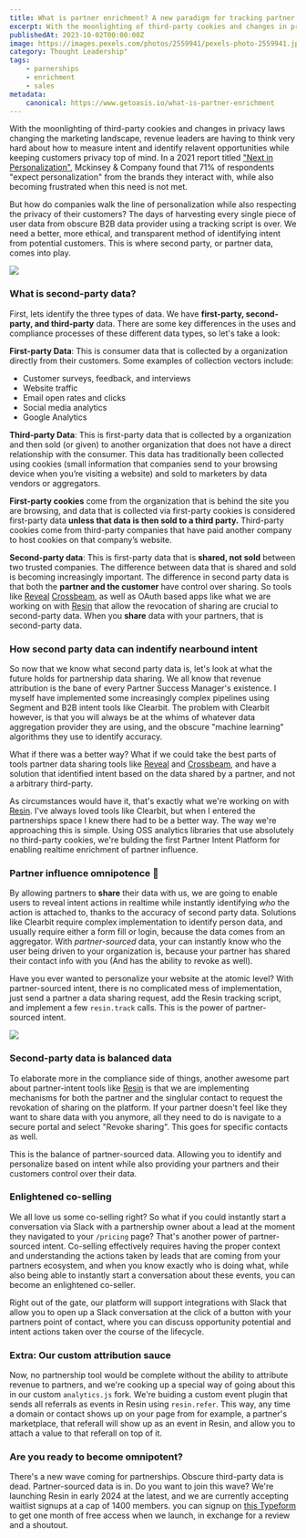 ```yaml
---
title: What is partner enrichment? A new paradigm for tracking partner influence
excerpt: With the moonlighting of third-party cookies and changes in privacy laws changing the marketing landscape, revenue leaders are having to think very hard about how to measure intent.
publishedAt: 2023-10-02T00:00:00Z
image: https://images.pexels.com/photos/2559941/pexels-photo-2559941.jpeg?auto=compress&cs=tinysrgb&w=1260&h=750&dpr=2
category: Thought Leadership"
tags: 
    - parnerships
    - enrichment
    - sales
metadata:
    canonical: https://www.getoasis.io/what-is-partner-enrichment
---
```


With the moonlighting of third-party cookies and changes in privacy laws changing the marketing landscape, revenue leaders are having to think very hard about how to measure intent and identify relavent opportunities while keeping customers privacy top of mind. In a 2021 report titled ["Next in Personalization"](https://www.mckinsey.com/capabilities/growth-marketing-and-sales/our-insights/the-value-of-getting-personalization-right-or-wrong-is-multiplying), Mckinsey & Company found that 71% of respondents "expect personalization" from the brands they interact with, while also becoming frustrated when this need is not met. 

But how do companies walk the line of personalization while also respecting the privacy of their customers? The days of harvesting every single piece of user data from obscure B2B data provider using a tracking script is over. We need a better, more ethical, and transparent method of identifying intent from potential customers. This is where second party, or partner data, comes into play. 

![](https://media.tenor.com/o_7Gg-C7NN4AAAAC/johnny-cash.gif)

### What is second-party data?

First, lets identify the three types of data. We have **first-party, second-party, and third-party** data. There are some key differences in the uses and compliance processes of these different data types, so let's take a look:

**First-party Data**: This is consumer data that is collected by a organization directly from their customers. Some examples of collection vectors include:

- Customer surveys, feedback, and interviews
- Website traffic
- Email open rates and clicks
- Social media analytics 
- Google Analytics 

**Third-party Data**: This is first-party data that is collected by a organization and then sold (or given) to another organization that does not have a direct relationship with the consumer. This data has traditionally been collected using cookies (small information that companies send to your browsing device when you’re visiting a website) and sold to marketers by data vendors or aggregators. 

**First-party cookies** come from the organization that is behind the site you are browsing, and data that is collected via first-party cookies is considered first-party data **unless that data is then sold to a third party.** Third-party cookies come from third-party companies that have paid another company to host cookies on that company’s website.

**Second-party data**: This is first-party data that is **shared, not sold** between two trusted companies. The difference between data that is shared and sold is becoming increasingly important. The difference in second party data is that both the **partner and the customer** have control over sharing. So tools like [Reveal](https://www.reveal.co) [Crossbeam](https://www.crossbeam.com), as well as OAuth based apps like what we are working on with [Resin](https://resin.tryuppercut.com) that allow the revocation of sharing are crucial to second-party data.  When you **share** data with your partners, that is second-party data.

### How second party data can indentify nearbound intent

So now that we know what second party data is, let's look at what the future holds for partnership data sharing. We all know that revenue attribution is the bane of every Partner Success Manager's existence. I myself have implemented some increasingly complex pipelines using Segment and B2B intent tools like Clearbit. The problem with Clearbit however, is that you will always be at the whims of whatever data aggregation provider they are using, and the obscure "machine learning" algorithms they use to identify accuracy. 

What if there was a better way? What if we could take the best parts of tools partner data sharing tools like [Reveal](https://www.reveal.co) and [Crossbeam](https://www.crossbeam.com), and have a solution that identified intent based on the data shared by a partner, and not a arbitrary third-party. 

As circumstances would have it, that's exactly what we're working on with [Resin](https://resin.tryuppercut.com). I've always loved tools like Clearbit, but when I entered the partnerships space I knew there had to be a better way. The way we're approaching this is simple. Using OSS analytics libraries that use absolutely no third-party cookies, we're bulding the first Partner Intent Platform for enabling realtime enrichment of partner influence. 

### Partner influence omnipotence 🔮

By allowing partners to **share** their data with us, we are going to enable users to reveal intent actions in realtime while instantly identifying *who* the action is attached to, thanks to the accuracy of second party data. Solutions like Clearbit require complex implementation to identify person data, and usually require either a form fill or login, because the data comes from an aggregator. With *partner-sourced* data, your can instantly know who the user being driven to your organization is, because your partner has shared their contact info with you (And has the ability to revoke as well). 

Have you ever wanted to personalize your website at the atomic level? With partner-sourced intent, there is no complicated mess of implementation, just send a partner a data sharing request, add the Resin tracking script, and implement a few `resin.track` calls. This is the power of partner-sourced intent. 

![](https://media.tenor.com/gymIPuK4lZIAAAAC/jagan-hiei.gif)

### Second-party data is balanced data

To elaborate more in the compliance side of things, another awesome part about partner-intent tools like [Resin](https://resin.tryuppercut.com) is that we are implementing mechanisms for both the partner and the singlular contact to request the revokation of sharing on the platform. If your partner doesn't feel like they want to share data with you anymore, all they need to do is navigate to a secure portal and select "Revoke sharing". This goes for specific contacts as well. 

This is the balance of partner-sourced data. Allowing you to identify and personalize based on intent while also providing your partners and their customers control over their data. 

### Enlightened co-selling

We all love us some co-selling right? So what if you could instantly start a conversation via Slack with a partnership owner about a lead at the moment they navigated to your `/pricing` page? That's another power of partner-sourced intent. Co-selling effectively requires having the proper context and understanding the actions taken by leads that are coming from your partners ecosystem, and when you know exactly who is doing what, while also being able to instantly start a conversation about these events, you can become an enlightened co-seller. 

Right out of the gate, our platform will support integrations with Slack that allow you to open up a Slack conversation at the click of a button with your partners point of contact, where you can discuss opportunity potential and intent actions taken over the course of the lifecycle. 

### Extra: Our custom attribution sauce

Now, no partnership tool would be complete without the ability to attribute revenue to partners, and we're cooking up a special way of going about this in our custom `analytics.js` fork. We're buiding a custom event plugin that sends all referrals as events in Resin using `resin.refer`. This way, any time a domain or contact shows up on your page from for example, a partner's marketplace, that referall will show up as an event in Resin, and allow you to attach a value to that referall on top of it. 

### Are you ready to become omnipotent?

There's a new wave coming for partnerships. Obscure third-party data is dead. Partner-sourced data is in. Do you want to join this wave? We're launching Resin in early 2024 at the latest, and we are currently accepting waitlist signups at a cap of 1400 members. you can signup on [this Typeform](https://uypfr5suyzz.typeform.com/to/H7De7dZh) to get one month of free access when we launch, in exchange for a review and a shoutout. 